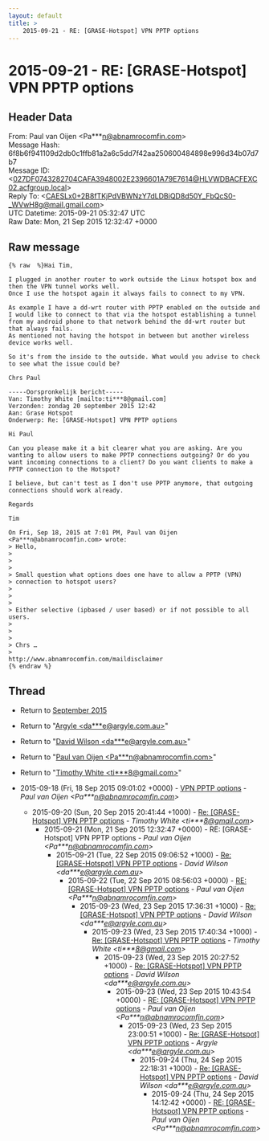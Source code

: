 ```yaml
---
layout: default
title: >
    2015-09-21 - RE: [GRASE-Hotspot] VPN PPTP options
---
```


# 2015-09-21 - RE: [GRASE-Hotspot] VPN PPTP options

## Header Data

From: Paul van Oijen \<Pa***n@abnamrocomfin.com\><br>
Message Hash: 6f8b6f941109d2db0c1ffb81a2a6c5dd7f42aa250600484898e996d34b07d7b7<br>
Message ID: \<027DF0743282704CAFA3948002E2396601A79E7614@HLVWDBACFEXC02.acfgroup.local\><br>
Reply To: \<CAESLx0+2B8fTKjPdVBWNzY7dLDBiQD8d50Y_FbQcS0-_WVwH8g@mail.gmail.com\><br>
UTC Datetime: 2015-09-21 05:32:47 UTC<br>
Raw Date: Mon, 21 Sep 2015 12:32:47 +0000<br>

## Raw message

```
{% raw  %}Hai Tim,

I plugged in another router to work outside the Linux hotspot box and then the VPN tunnel works well.
Once I use the hotspot again it always fails to connect to my VPN.

As example I have a dd-wrt router with PPTP enabled on the outside and I would like to connect to that via the hotspot establishing a tunnel from my android phone to that network behind the dd-wrt router but that always fails.
As mentioned not having the hotspot in between but another wireless device works well.

So it's from the inside to the outside. What would you advise to check to see what the issue could be?

Chrs Paul  

-----Oorspronkelijk bericht-----
Van: Timothy White [mailto:ti***8@gmail.com] 
Verzonden: zondag 20 september 2015 12:42
Aan: Grase Hotspot
Onderwerp: Re: [GRASE-Hotspot] VPN PPTP options

Hi Paul

Can you please make it a bit clearer what you are asking. Are you wanting to allow users to make PPTP connections outgoing? Or do you want incoming connections to a client? Do you want clients to make a PPTP connection to the Hotspot?

I believe, but can't test as I don't use PPTP anymore, that outgoing connections should work already.

Regards

Tim

On Fri, Sep 18, 2015 at 7:01 PM, Paul van Oijen <Pa***n@abnamrocomfin.com> wrote:
> Hello,
>
>
>
> Small question what options does one have to allow a PPTP (VPN) 
> connection to hotspot users?
>
>
>
> Either selective (ipbased / user based) or if not possible to all users.
>
>
>
> Chrs …
>
http://www.abnamrocomfin.com/maildisclaimer
{% endraw %}
```

## Thread

+ Return to [September 2015](/archive/2015/09)

+ Return to "[Argyle <da***e<span>@</span>argyle.com.au>](/authors/da___e_at_argyle_com_au)"
+ Return to "[David Wilson <da***e<span>@</span>argyle.com.au>](/authors/da___e_at_argyle_com_au)"
+ Return to "[Paul van Oijen <Pa***n<span>@</span>abnamrocomfin.com>](/authors/pa___n_at_abnamrocomfin_com)"
+ Return to "[Timothy White <ti***8<span>@</span>gmail.com>](/authors/ti___8_at_gmail_com)"

+ 2015-09-18 (Fri, 18 Sep 2015 09:01:02 +0000) - [VPN PPTP options](/archive/2015/09/b4c05dedaf7b7ce178a47a2800159a2d3ac52c75826b503c692a2e0622b160df) - _Paul van Oijen \<Pa***n@abnamrocomfin.com\>_
  + 2015-09-20 (Sun, 20 Sep 2015 20:41:44 +1000) - [Re: [GRASE-Hotspot] VPN PPTP options](/archive/2015/09/62bf6b4175df2c6ee80145d0fff779ebc39a38eafcb676c73226827747379f1c) - _Timothy White \<ti***8@gmail.com\>_
    + 2015-09-21 (Mon, 21 Sep 2015 12:32:47 +0000) - RE: [GRASE-Hotspot] VPN PPTP options - _Paul van Oijen \<Pa***n@abnamrocomfin.com\>_
      + 2015-09-21 (Tue, 22 Sep 2015 09:06:52 +1000) - [Re: [GRASE-Hotspot] VPN PPTP options](/archive/2015/09/bfd045aa8658a96b1375f368e03835e8953973cbf687b3e76a3ce18b73c04d1a) - _David Wilson \<da***e@argyle.com.au\>_
        + 2015-09-22 (Tue, 22 Sep 2015 08:56:03 +0000) - [RE: [GRASE-Hotspot] VPN PPTP options](/archive/2015/09/3476c96e3486bc82f845de76ac6f9d0f5d38306b81f5ac6e4f9b3d3d64726894) - _Paul van Oijen \<Pa***n@abnamrocomfin.com\>_
          + 2015-09-23 (Wed, 23 Sep 2015 17:36:31 +1000) - [Re: [GRASE-Hotspot] VPN PPTP options](/archive/2015/09/9893f979bf82f1976c9e5e3a84c0ba04f109695c13da9468832bef03410e2c47) - _David Wilson \<da***e@argyle.com.au\>_
            + 2015-09-23 (Wed, 23 Sep 2015 17:40:34 +1000) - [Re: [GRASE-Hotspot] VPN PPTP options](/archive/2015/09/60317b1ed626cac0e76669f6554e18cfc9238623174b1c704eefb63dd47b6ffd) - _Timothy White \<ti***8@gmail.com\>_
              + 2015-09-23 (Wed, 23 Sep 2015 20:27:52 +1000) - [Re: [GRASE-Hotspot] VPN PPTP options](/archive/2015/09/b11c202ce40b9d5c53c48de56a171ad4f397a6924d44ec34a280f7606dc4fc10) - _David Wilson \<da***e@argyle.com.au\>_
                + 2015-09-23 (Wed, 23 Sep 2015 10:43:54 +0000) - [RE: [GRASE-Hotspot] VPN PPTP options](/archive/2015/09/0f2791c46ebf2afe20bb914d0390be867c87f5cd32a83b92fc418946c907b360) - _Paul van Oijen \<Pa***n@abnamrocomfin.com\>_
                  + 2015-09-23 (Wed, 23 Sep 2015 23:00:51 +1000) - [Re: [GRASE-Hotspot] VPN PPTP options](/archive/2015/09/e2a9d7721c5d3eb2c77b3be7f96031618cfbc1c223d8dce1ceccd891a85fbda5) - _Argyle \<da***e@argyle.com.au\>_
                    + 2015-09-24 (Thu, 24 Sep 2015 22:18:31 +1000) - [Re: [GRASE-Hotspot] VPN PPTP options](/archive/2015/09/80042dd367efd84c28f7d39716a8be2f8fde4b903df1309363ed6769db5205d4) - _David Wilson \<da***e@argyle.com.au\>_
                      + 2015-09-24 (Thu, 24 Sep 2015 14:12:42 +0000) - [RE: [GRASE-Hotspot] VPN PPTP options](/archive/2015/09/e29531b3c6a571a2a1b512287ab2f2f3554a2cd114ae49769ff6080f419fb37f) - _Paul van Oijen \<Pa***n@abnamrocomfin.com\>_

